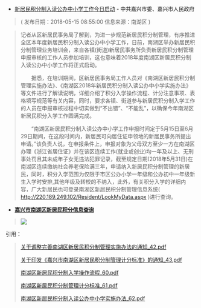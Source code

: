 - [新居民积分制入读公办中小学工作今日启动](http://www.jiaxing.gov.cn/mljx/jrjx/ms/nhq/201805/t20180515_754987.html) - 中共嘉兴市委、嘉兴市人民政府
 
 >    ( 发布日期：2018-05-15 08:55:00	信息来源：南湖区 )


>    记者从区新居民事务局了解到，为进一步规范新居民积分制管理，有序推进全区本年度新居民积分制入读公办中小学工作，日前，南湖区举办新居民积分制管理业务培训会，来自各镇(街道)新居民事务所负责新居民积分制管理申报审核的工作人员参加培训，这也意味着2018年度南湖区新居民积分制入读公办中小学工作将正式启动。
>
> 　　据悉，在培训期间，区新居民事务局工作人员对《南湖区新居民积分制管理实施办法》、《南湖区2018年新居民积分制入读公办中小学实施办法》等文件进行了解读说明，详细介绍了积分入学操作流程、计分注意事项、表格填写规范等有关内容，同时，要求各镇、街道参与新居民积分制入学工作的人员在申报审核过程中切实做到“不出错”、“不能乱”，以确保今年南湖区新居民积分入学工作圆满完成。
>
> 　　“南湖区新居民积分制入读公办中小学工作申报时间定于5月15日至6月29日期间，在这段时间内，新居民可向居住证申领地的新居民事务所提出申请。”该负责人说，在申报条件上，申报对象为父母双方至少一方在南湖区办理《浙江省居住证》并在该区连续工作(就业或创业)均一年及以上、无刑事处罚且其未成年子女无违法犯罪记录，截至规定日期(2018年5月31日)在南湖区连续缴纳社会养老保险满三年，申请纳入新居民积分制管理的新居民，同时，积分入学范围为仅限于市区公办小学一年级和公办初中一年级新生入学时安排,其他年级及转校的不纳入，此外，有关积分入学的详细内容，广大新居民也可登录南湖区新居民积分制管理信息系统( http://220.189.249.102/Resident/LookMyData.aspx )进行查询。
>
- [**嘉兴市南湖区新居民积分信息查询**](http://220.189.249.102/Resident/LookMyData.aspx)

> <p><a href="http://220.189.249.102/Resident/LookMyData.aspx" title="嘉兴市南湖区新居民积分信息查询( http://220.189.249.102/Resident/LookMyData.aspx )"><img src="https://camo.githubusercontent.com/9afafa3c1996f3a1eff7fc9083fda3a95ee68c60/687474703a2f2f7777772e636e6a786f6c2e636f6d2f78777a782f6a7878772f636f6e74656e742f696d616765732f617474616368656d656e742f6a70672f73697465312f32303138303531352f663862313536626166323063316336343938303833302e6a70673f7261773d74727565?raw=true"/></a></p>


引用：
>  	
>  	[关于调整完善南湖区新居民积分制管理实施办法的通知_42.pdf](https://reliancehk.github.io/ebook/嘉兴新居民积分政策/导出PDF版/关于调整完善南湖区新居民积分制管理实施办法的通知_42.pdf)
>  	
>  	[关于印发《嘉兴市南湖区新居民积分制管理计分标准》的通知_43.pdf](https://reliancehk.github.io/ebook/嘉兴新居民积分政策/导出PDF版/关于印发《嘉兴市南湖区新居民积分制管理计分标准》的通知_43.pdf)
>  	
>  	[南湖区新居民积分制入学操作流程_60.pdf](https://reliancehk.github.io/ebook/嘉兴新居民积分政策/导出PDF版/南湖区新居民积分制入学操作流程_60.pdf)
>  	
>  	[南湖区新居民积分制管理计分标准_61.pdf](https://reliancehk.github.io/ebook/嘉兴新居民积分政策/导出PDF版/南湖区新居民积分制管理计分标准_61.pdf)
>  	
>  	[南湖区新居民积分制入读公办中小学实施办法_62.pdf](https://reliancehk.github.io/ebook/嘉兴新居民积分政策/导出PDF版/南湖区新居民积分制入读公办中小学实施办法_62.pdf)
